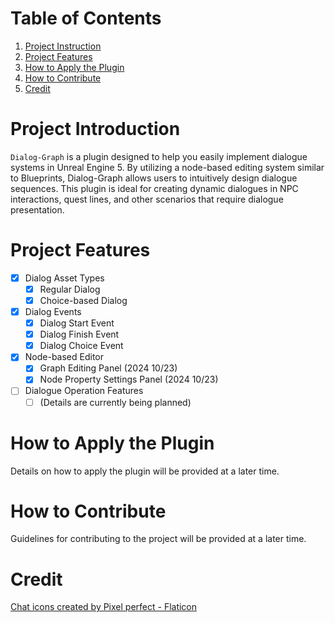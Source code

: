 # Table of Contents
1. [Project Instruction](#project-features)
2. [Project Features](#dialog-events)
3. [How to Apply the Plugin](#how-to-apply-the-plugin)
4. [How to Contribute](#how-to-contribute)
5. [Credit](#credit)

# Project Introduction
`Dialog-Graph` is a plugin designed to help you easily implement dialogue systems in Unreal Engine 5. 
By utilizing a node-based editing system similar to Blueprints, Dialog-Graph allows users to intuitively design dialogue sequences. 
This plugin is ideal for creating dynamic dialogues in NPC interactions, quest lines, and other scenarios that require dialogue presentation.

# Project Features
- [x] Dialog Asset Types
  - [x] Regular Dialog
  - [x] Choice-based Dialog

- [x] Dialog Events
  - [x] Dialog Start Event
  - [x] Dialog Finish Event
  - [x] Dialog Choice Event
  
- [x] Node-based Editor
  - [x] Graph Editing Panel (2024 10/23)
  - [x] Node Property Settings Panel (2024 10/23)
  
- [ ] Dialogue Operation Features
  - [ ] (Details are currently being planned)

# How to Apply the Plugin
Details on how to apply the plugin will be provided at a later time.

# How to Contribute
Guidelines for contributing to the project will be provided at a later time.

# Credit
<a href="https://www.flaticon.com/free-icons/chat" title="chat icons">Chat icons created by Pixel perfect - Flaticon</a>
